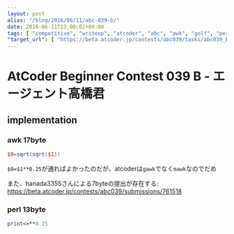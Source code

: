 ```yaml
---
layout: post
alias: "/blog/2016/06/11/abc-039-b/"
date: 2016-06-11T23:00:02+09:00
tags: [ "competitive", "writeup", "atcoder", "abc", "awk", "golf", "perl" ]
"target_url": [ "https://beta.atcoder.jp/contests/abc039/tasks/abc039_b" ]
---
```


# AtCoder Beginner Contest 039 B - エージェント高橋君

## implementation

### awk 17byte

``` awk
$0=sqrt(sqrt($1))
```

`$0=$1**0.25`が通ればよかったのだが、atcoderは`gawk`でなく`mawk`なのでだめ

また、hanada3355さんによる7byteの提出が存在する: <https://beta.atcoder.jp/contests/abc039/submissions/761518>

### perl 13byte

``` perl
print<>**0.25
```
